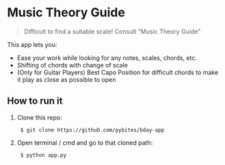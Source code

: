 # Music Theory Guide
> Difficult to find a suitable scale! Consult "Music Theory Guide"

This app lets you:
- Ease your work while looking for any notes, scales, chords, etc.
- Shifting of chords with change of scale
- (Only for Guitar Players) Best Capo Position for difficult chords to make it play as close as possible to open

## How to run it

1. Clone this repo:

		$ git clone https://github.com/pybites/bday-app


2. Open terminal / cmd and go to that cloned path:

		$ python app.py

